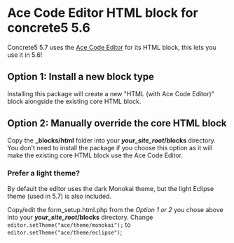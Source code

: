 # Ace Code Editor HTML block for concrete5 5.6
Concrete5 5.7 uses the [Ace Code Editor](http://ace.c9.io/) for its HTML block, this lets you use it in 5.6!

## Option 1: Install a new block type

Installing this package will create a new "HTML (with Ace Code Editor)" block alongside the existing core HTML block.

## Option 2: Manually override the core HTML block
Copy the **_blocks/html** folder into your ***your_site_root*/blocks** directory. You don't need to install the package if you choose this option as it will make the existing core HTML block use the Ace Code Editor.

### Prefer a light theme?
By default the editor uses the dark Monokai theme, but the light Eclipse theme (used in 5.7) is also included.

Copy/edit the form_setup.html.php from the *Option 1 or 2* you chose above into your ***your_site_root*/blocks** directory. Change `editor.setTheme("ace/theme/monokai");` to `editor.setTheme("ace/theme/eclipse")`;
